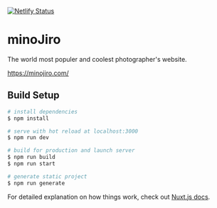 [![Netlify Status](https://api.netlify.com/api/v1/badges/9d1bc5fe-9db8-465d-8505-61ee7bd8cd4b/deploy-status)](https://app.netlify.com/sites/minojiro/deploys)

# minoJiro

The world most populer and coolest photographer's website.

https://minojiro.com/

## Build Setup

``` bash
# install dependencies
$ npm install

# serve with hot reload at localhost:3000
$ npm run dev

# build for production and launch server
$ npm run build
$ npm run start

# generate static project
$ npm run generate
```

For detailed explanation on how things work, check out [Nuxt.js docs](https://nuxtjs.org).
